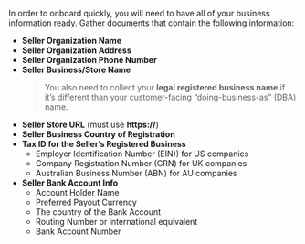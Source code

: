 In order to onboard quickly, you will need to have all of your business information ready. Gather documents that contain the following information:

- **Seller Organization Name**
- **Seller Organization Address**
- **Seller Organization Phone Number**
- **Seller Business/Store Name**
  > You also need to collect your **legal registered business name** if it’s different than your customer-facing “doing-business-as” (DBA) name.
- **Seller Store URL** (must use **https://**)
- **Seller Business Country of Registration**
- **Tax ID for the Seller’s Registered Business**
  - Employer Identification Number (EIN)) for US companies
  - Company Registration Number (CRN) for UK companies
  - Australian Business Number (ABN) for AU companies
- **Seller Bank Account Info**
  - Account Holder Name
  - Preferred Payout Currency
  - The country of the Bank Account
  - Routing Number or international equivalent
  - Bank Account Number
